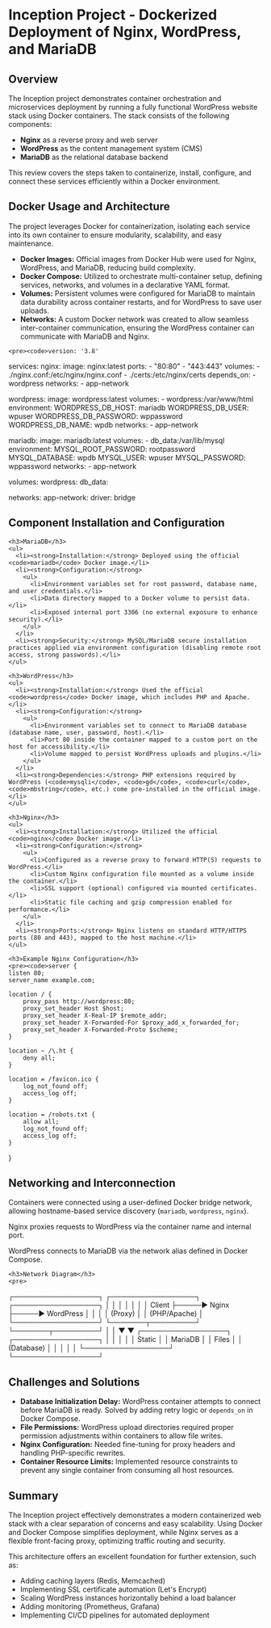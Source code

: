 <!DOCTYPE html>
<html lang="en">
<head>
<meta charset="UTF-8" />
<meta name="viewport" content="width=device-width, initial-scale=1" />
<title>Inception Project Technical Review</title>
<style>
  @import url('https://fonts.googleapis.com/css2?family=Inter:wght@300;400;500;600;700&family=Source+Code+Pro:wght@400;500&display=swap');

  /* Root colors and variables */
  :root {
    --color-bg: #121212;
    --color-surface: #1e1e1e;
    --color-surface-light: #2a2a2a;
    --color-primary: #4fc3f7;
    --color-primary-dark: #3ab4e6;
    --color-secondary: #81d4fa;
    --color-text: #e0e0e0;
    --color-text-light: #f5f5f5;
    --color-text-muted: #b0b0b0;
    --color-accent: #ffca28;
    --color-accent-dark: #ffb300;
    --color-shadow: rgba(0,0,0,0.7);
    --border-radius: 8px;
    --transition: all 0.3s ease;
  }

  /* Reset & base */
  * {
    box-sizing: border-box;
    margin: 0;
    padding: 0;
  }
  
  body {
    margin: 0;
    font-family: 'Inter', sans-serif;
    background: var(--color-bg);
    color: var(--color-text);
    line-height: 1.7;
    padding: 2rem 1rem;
    max-width: 900px;
    margin-left: auto;
    margin-right: auto;
  }
  
  h1, h2, h3, h4 {
    font-weight: 600;
    margin-bottom: 0.6em;
    line-height: 1.3;
  }
  
  h1 {
    color: var(--color-primary);
    font-size: 2.5rem;
    border-bottom: 3px solid var(--color-accent);
    padding-bottom: 0.5rem;
    margin-bottom: 1.5rem;
    animation: fadeInDown 0.7s ease forwards;
    position: relative;
  }
  
  h1::after {
    content: '';
    position: absolute;
    bottom: -3px;
    left: 0;
    width: 100px;
    height: 3px;
    background: var(--color-primary);
  }
  
  h2 {
    color: var(--color-primary);
    font-size: 1.8rem;
    margin-top: 2.5rem;
    margin-bottom: 1rem;
    padding-bottom: 0.5rem;
    border-bottom: 1px solid var(--color-surface-light);
    animation: fadeInLeft 0.7s ease forwards;
  }
  
  h3 {
    color: var(--color-secondary);
    font-size: 1.4rem;
    margin-top: 1.8rem;
    margin-bottom: 0.8rem;
    animation: fadeInRight 0.7s ease forwards;
  }
  
  p {
    font-size: 1.05rem;
    margin-bottom: 1.5rem;
    color: var(--color-text-light);
    animation: fadeIn 0.7s ease forwards;
  }
  
  ul, ol {
    margin-bottom: 1.8rem;
    padding-left: 1.8rem;
    animation: fadeIn 0.7s ease forwards;
  }
  
  ul {
    list-style-type: none;
  }
  
  ul li {
    position: relative;
    padding-left: 1.5rem;
    margin-bottom: 0.7rem;
    color: var(--color-text-light);
  }
  
  ul li::before {
    content: '•';
    color: var(--color-accent);
    font-size: 1.2rem;
    position: absolute;
    left: 0;
    top: -0.1rem;
  }
  
  ul ul, ul ol, ol ul, ol ol {
    margin-top: 0.5rem;
    margin-bottom: 0.5rem;
  }
  
  strong {
    color: var(--color-primary);
    font-weight: 500;
  }

  /* Container card style */
  .card {
    background: var(--color-surface);
    padding: 2.5rem;
    border-radius: var(--border-radius);
    box-shadow: 0 10px 30px var(--color-shadow);
    margin-bottom: 3rem;
    animation: fadeInUp 0.8s ease forwards;
    transition: var(--transition);
    border-left: 4px solid var(--color-primary);
  }
  
  .card:hover {
    transform: translateY(-5px);
    box-shadow: 0 15px 35px rgba(0,0,0,0.8);
  }

  /* Code style */
  code {
    font-family: 'Source Code Pro', monospace;
    background: rgba(79, 195, 247, 0.1);
    padding: 0.2em 0.4em;
    border-radius: 4px;
    color: var(--color-accent);
    font-size: 0.9em;
    border: 1px solid rgba(79, 195, 247, 0.2);
  }
  
  pre {
    background: #1a2b3c;
    padding: 1rem;
    border-radius: var(--border-radius);
    overflow-x: auto;
    margin: 1.5rem 0;
    font-family: 'Source Code Pro', monospace;
    font-size: 0.9rem;
    line-height: 1.5;
    color: #e0e0e0;
    border-left: 4px solid var(--color-accent);
  }
  
  pre code {
    background: transparent;
    padding: 0;
    border: none;
    color: inherit;
    font-size: inherit;
  }

  /* Links */
  a {
    color: var(--color-secondary);
    text-decoration: none;
    transition: var(--transition);
  }
  
  a:hover {
    color: var(--color-primary);
    text-decoration: underline;
  }

  /* Animations */
  @keyframes fadeIn {
    from {opacity: 0;}
    to {opacity: 1;}
  }
  
  @keyframes fadeInUp {
    from {opacity: 0; transform: translateY(20px);}
    to {opacity: 1; transform: translateY(0);}
  }
  
  @keyframes fadeInDown {
    from {opacity: 0; transform: translateY(-20px);}
    to {opacity: 1; transform: translateY(0);}
  }
  
  @keyframes fadeInLeft {
    from {opacity: 0; transform: translateX(-20px);}
    to {opacity: 1; transform: translateX(0);}
  }
  
  @keyframes fadeInRight {
    from {opacity: 0; transform: translateX(20px);}
    to {opacity: 1; transform: translateX(0);}
  }

  /* Responsive */
  @media (max-width: 768px) {
    body {
      padding: 1.5rem 1rem;
    }
    
    .card {
      padding: 1.8rem;
    }
    
    h1 {
      font-size: 2.2rem;
    }
    
    h2 {
      font-size: 1.6rem;
    }
    
    h3 {
      font-size: 1.3rem;
    }
  }
  
  @media (max-width: 480px) {
    body {
      padding: 1.2rem 0.8rem;
    }
    
    .card {
      padding: 1.5rem;
    }
    
    h1 {
      font-size: 1.8rem;
    }
    
    h2 {
      font-size: 1.4rem;
    }
  }
</style>
</head>
<body>

  <h1>Inception Project - Dockerized Deployment of Nginx, WordPress, and MariaDB</h1>

  <div class="card">
    <h2>Overview</h2>
    <p>The Inception project demonstrates container orchestration and microservices deployment by running a fully functional WordPress website stack using Docker containers. The stack consists of the following components:</p>
    <ul>
      <li><strong>Nginx</strong> as a reverse proxy and web server</li>
      <li><strong>WordPress</strong> as the content management system (CMS)</li>
      <li><strong>MariaDB</strong> as the relational database backend</li>
    </ul>
    <p>This review covers the steps taken to containerize, install, configure, and connect these services efficiently within a Docker environment.</p>
  </div>

  <div class="card">
    <h2>Docker Usage and Architecture</h2>
    <p>The project leverages Docker for containerization, isolating each service into its own container to ensure modularity, scalability, and easy maintenance.</p>
    <ul>
      <li><strong>Docker Images:</strong> Official images from Docker Hub were used for Nginx, WordPress, and MariaDB, reducing build complexity.</li>
      <li><strong>Docker Compose:</strong> Utilized to orchestrate multi-container setup, defining services, networks, and volumes in a declarative YAML format.</li>
      <li><strong>Volumes:</strong> Persistent volumes were configured for MariaDB to maintain data durability across container restarts, and for WordPress to save user uploads.</li>
      <li><strong>Networks:</strong> A custom Docker network was created to allow seamless inter-container communication, ensuring the WordPress container can communicate with MariaDB and Nginx.</li>
    </ul>
    
    <pre><code>version: '3.8'

services:
  nginx:
    image: nginx:latest
    ports:
      - "80:80"
      - "443:443"
    volumes:
      - ./nginx.conf:/etc/nginx/nginx.conf
      - ./certs:/etc/nginx/certs
    depends_on:
      - wordpress
    networks:
      - app-network

  wordpress:
    image: wordpress:latest
    volumes:
      - wordpress:/var/www/html
    environment:
      WORDPRESS_DB_HOST: mariadb
      WORDPRESS_DB_USER: wpuser
      WORDPRESS_DB_PASSWORD: wppassword
      WORDPRESS_DB_NAME: wpdb
    networks:
      - app-network

  mariadb:
    image: mariadb:latest
    volumes:
      - db_data:/var/lib/mysql
    environment:
      MYSQL_ROOT_PASSWORD: rootpassword
      MYSQL_DATABASE: wpdb
      MYSQL_USER: wpuser
      MYSQL_PASSWORD: wppassword
    networks:
      - app-network

volumes:
  wordpress:
  db_data:

networks:
  app-network:
    driver: bridge</code></pre>
  </div>

  <div class="card">
    <h2>Component Installation and Configuration</h2>

    <h3>MariaDB</h3>
    <ul>
      <li><strong>Installation:</strong> Deployed using the official <code>mariadb</code> Docker image.</li>
      <li><strong>Configuration:</strong>
        <ul>
          <li>Environment variables set for root password, database name, and user credentials.</li>
          <li>Data directory mapped to a Docker volume to persist data.</li>
          <li>Exposed internal port 3306 (no external exposure to enhance security).</li>
        </ul>
      </li>
      <li><strong>Security:</strong> MySQL/MariaDB secure installation practices applied via environment configuration (disabling remote root access, strong passwords).</li>
    </ul>

    <h3>WordPress</h3>
    <ul>
      <li><strong>Installation:</strong> Used the official <code>wordpress</code> Docker image, which includes PHP and Apache.</li>
      <li><strong>Configuration:</strong>
        <ul>
          <li>Environment variables set to connect to MariaDB database (database name, user, password, host).</li>
          <li>Port 80 inside the container mapped to a custom port on the host for accessibility.</li>
          <li>Volume mapped to persist WordPress uploads and plugins.</li>
        </ul>
      </li>
      <li><strong>Dependencies:</strong> PHP extensions required by WordPress (<code>mysqli</code>, <code>gd</code>, <code>curl</code>, <code>mbstring</code>, etc.) come pre-installed in the official image.</li>
    </ul>

    <h3>Nginx</h3>
    <ul>
      <li><strong>Installation:</strong> Utilized the official <code>nginx</code> Docker image.</li>
      <li><strong>Configuration:</strong>
        <ul>
          <li>Configured as a reverse proxy to forward HTTP(S) requests to WordPress.</li>
          <li>Custom Nginx configuration file mounted as a volume inside the container.</li>
          <li>SSL support (optional) configured via mounted certificates.</li>
          <li>Static file caching and gzip compression enabled for performance.</li>
        </ul>
      </li>
      <li><strong>Ports:</strong> Nginx listens on standard HTTP/HTTPS ports (80 and 443), mapped to the host machine.</li>
    </ul>
    
    <h3>Example Nginx Configuration</h3>
    <pre><code>server {
    listen 80;
    server_name example.com;
    
    location / {
        proxy_pass http://wordpress:80;
        proxy_set_header Host $host;
        proxy_set_header X-Real-IP $remote_addr;
        proxy_set_header X-Forwarded-For $proxy_add_x_forwarded_for;
        proxy_set_header X-Forwarded-Proto $scheme;
    }
    
    location ~ /\.ht {
        deny all;
    }
    
    location = /favicon.ico {
        log_not_found off;
        access_log off;
    }
    
    location = /robots.txt {
        allow all;
        log_not_found off;
        access_log off;
    }
}</code></pre>
  </div>

  <div class="card">
    <h2>Networking and Interconnection</h2>
    <p>Containers were connected using a user-defined Docker bridge network, allowing hostname-based service discovery (<code>mariadb</code>, <code>wordpress</code>, <code>nginx</code>).</p>
    <p>Nginx proxies requests to WordPress via the container name and internal port.</p>
    <p>WordPress connects to MariaDB via the network alias defined in Docker Compose.</p>
    
    <h3>Network Diagram</h3>
    <pre>
┌─────────────────┐     ┌─────────────────┐     ┌─────────────────┐
│                 │     │                 │     │                 │
│    Client       ├─────►    Nginx        ├─────►    WordPress    │
│                 │     │    (Proxy)      │     │    (PHP/Apache) │
└─────────────────┘     └───────┬─────────┘     └───────┬─────────┘
                                │                       │
                                ▼                       ▼
                        ┌─────────────────┐     ┌─────────────────┐
                        │                 │     │                 │
                        │    Static      │     │    MariaDB      │
                        │    Files       │     │    (Database)   │
                        │                 │     │                 │
                        └─────────────────┘     └─────────────────┘
    </pre>
  </div>

  <div class="card">
    <h2>Challenges and Solutions</h2>
    <ul>
      <li><strong>Database Initialization Delay:</strong> WordPress container attempts to connect before MariaDB is ready. Solved by adding retry logic or <code>depends_on</code> in Docker Compose.</li>
      <li><strong>File Permissions:</strong> WordPress upload directories required proper permission adjustments within containers to allow file writes.</li>
      <li><strong>Nginx Configuration:</strong> Needed fine-tuning for proxy headers and handling PHP-specific rewrites.</li>
      <li><strong>Container Resource Limits:</strong> Implemented resource constraints to prevent any single container from consuming all host resources.</li>
    </ul>
  </div>

  <div class="card">
    <h2>Summary</h2>
    <p>The Inception project effectively demonstrates a modern containerized web stack with a clear separation of concerns and easy scalability. Using Docker and Docker Compose simplifies deployment, while Nginx serves as a flexible front-facing proxy, optimizing traffic routing and security.</p>
    <p>This architecture offers an excellent foundation for further extension, such as:</p>
    <ul>
      <li>Adding caching layers (Redis, Memcached)</li>
      <li>Implementing SSL certificate automation (Let's Encrypt)</li>
      <li>Scaling WordPress instances horizontally behind a load balancer</li>
      <li>Adding monitoring (Prometheus, Grafana)</li>
      <li>Implementing CI/CD pipelines for automated deployment</li>
    </ul>
  </div>

</body>
</html>
